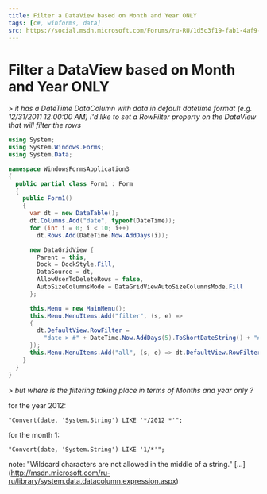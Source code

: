 ```yaml
---
title: Filter a DataView based on Month and Year ONLY
tags: [c#, winforms, data]
src: https://social.msdn.microsoft.com/Forums/ru-RU/1d5c3f19-fab1-4af9-9d57-d4b26b15841b/filter-a-dataview-based-on-month-and-year-only?forum=adodotnetdataset
---
```

# Filter a DataView based on Month and Year ONLY
*> it has a DateTime DataColumn with data in default datetime format (e.g. 12/31/2011 12:00:00 AM) i'd like to set a RowFilter property on the DataView that will filter the rows*
```c#
using System;
using System.Windows.Forms;
using System.Data;

namespace WindowsFormsApplication3
{
  public partial class Form1 : Form
  {
    public Form1()
    {
      var dt = new DataTable();
      dt.Columns.Add("date", typeof(DateTime));
      for (int i = 0; i < 10; i++)
        dt.Rows.Add(DateTime.Now.AddDays(i));

      new DataGridView {
        Parent = this,
        Dock = DockStyle.Fill,
        DataSource = dt,
        AllowUserToDeleteRows = false,
        AutoSizeColumnsMode = DataGridViewAutoSizeColumnsMode.Fill
      };

      this.Menu = new MainMenu();
      this.Menu.MenuItems.Add("filter", (s, e) =>
      {
        dt.DefaultView.RowFilter =
          "date > #" + DateTime.Now.AddDays(5).ToShortDateString() + "#";
      });
      this.Menu.MenuItems.Add("all", (s, e) => dt.DefaultView.RowFilter = "");
    }
  }
}
```
*> but where is the filtering taking place in terms of Months and year only ?*

for the year 2012:
```
"Convert(date, 'System.String') LIKE '*/2012 *'";
```
for the month 1:
```
"Convert(date, 'System.String') LIKE '1/*'";
```
note: "Wildcard characters are not allowed in the middle of a string." [...] (http://msdn.microsoft.com/ru-ru/library/system.data.datacolumn.expression.aspx)
